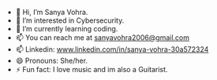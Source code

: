 - 👋 Hi, I’m Sanya Vohra.
- 👀 I’m interested in Cybersecurity.
- 🌱 I’m currently learning coding.
- 📫 You can reach me at sanyavohra2006@gmail.com
- 📫 Linkedin: www.linkedin.com/in/sanya-vohra-30a572324
- 😄 Pronouns: She/her.
- ⚡ Fun fact: I love music and im also a Guitarist.

<!---
Sanya-codes/Sanya-codes is a ✨ special ✨ repository because its `README.md` (this file) appears on your GitHub profile.
You can click the Preview link to take a look at your changes.
--->
